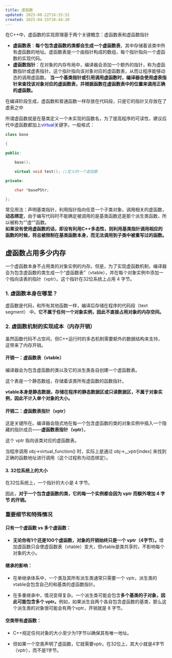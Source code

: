 ```yaml
---
title: 虚函数
updated: 2025-08-22T16:15:52
created: 2025-04-15T10:44:20
---
```


在C++中，虚函数的实现原理基于两个关键概念：虚函数表和虚函数指针
- **虚函数表**：**每个包含虚函数的类都会生成一个虚函数表**，其中存储着该类中所有虚函数的地址。虚函数表是一个由指针构成的数组，每个指针指向一个虚函数的实现代码。
- **虚函数指针**：在对象的内存布局中，编译器会添加一个额外的指针，称为虚函数指针或虚表指针。这个指针指向该对象对应的虚函数表，从而让程序能够动态的调用虚函数。
**当一个基类指针或引用调用虚函数时，编译器会使用虚表指针来查找该对象对应的虚函数表，并根据函数在虚函数表中的位置来调用正确的虚函数。**

在编译阶段生成，虚函数和普通函数一样存放在代码段，只是它的指针又存放在了虚表之中

所谓虚函数就是在基类定义一个未实现的函数名，为了提高程序的可读性，建议后代中虚函数都加上<font color="blue">virtual</font>关键字。一般格式：
```c++
class base

{

public:

    base();

    virtual void test(); //定义的一个虚函数

private:

    char *basePStr;

};
```
常见用法：声明基类指针，利用指针指向任意一个子类对象，调用相关的虚函数，**动态绑定**，由于编写代码时不能确定被调用的是基类函数还是那个派生类函数，所以被称为“”虚“”函数。<br>
**如果没有使用虚函数的话，即没有利用C++多态性，则利用基类指针调用相应的函数的时候，将总被限制在基类函数本身，而无法调用到子类中被重写过的函数。**

## 虚函数占用多少内存
一个虚函数本身不占用类的对象实例的内存。但是，为了实现虚函数机制，编译器会为包含虚函数的类生成一个“虚函数表”（vtable），并在每个对象实例中添加一个指向该表的指针（vptr）。这个指针在32位系统上占用 4 字节。

### 1. 虚函数本身在哪里？
虚函数是代码，和所有其他函数一样，编译后存储在程序的代码段（text segment） 中。<b>它不属于任何一个对象实例，因此不直接占用对象的内存空间。</b>

### 2. 虚函数机制的实现成本（内存开销）
虽然函数代码不占空间，但C++运行时的多态机制需要额外的数据结构来支持，这带来了内存开销。

#### 开销一：虚函数表（vtable）

编译器会为包含虚函数的类以及它的派生类各自创建一个虚函数表。

这个表是一个静态数组，存储着该类所有虚函数的函数指针。

<b>vtable本身是静态数据，存储在程序的静态数据区或只读数据区，不属于对象实例，因此不计入单个对象的大小。</b>

#### 开销二：虚函数表指针（vptr）

这是关键所在。编译器会隐式地在每一个包含虚函数的类的对象实例中插入一个隐藏的指针成员——<b>虚函数表指针（vptr）</b>。

这个 vptr 指向该类对应的虚函数表。

当程序调用 obj->virtual_function() 时，实际上是通过 obj->__vptr[index] 来找到正确的函数地址进行调用（这个过程称为动态绑定）。

#### 3. 32位系统上的大小
在32位系统上，一个指针的大小是 4 字节。

因此，<b>对于一个包含虚函数的类，它的每一个实例都会因为 vptr 而额外增加 4 字节 的开销。</b>

### 重要细节和特殊情况
#### 只有一个虚函数 vs 多个虚函数：

- <b>无论你有1个还是100个虚函数，对象的开销始终只是一个 vptr（4字节）。</b>增加虚函数只会使虚函数表（vtable）变大，但vtable是类共享的，不影响每个对象的大小。

#### 继承的影响：

- 在单继承体系中，一个类及其所有派生类通常只需要一个 vptr。派生类的vtable会包含自己的和基类的虚函数指针。

- 在多重继承中，情况变得复杂。一个派生类可能会包含<b>多个基类的子对象，因此可能包含多个 vptr。</b>例如，如果派生自两个各自包含虚函数的基类，那么这个派生类的对象很可能会有两个vptr，开销就是 8 字节。

#### 空类带有虚函数：

- C++规定任何对象的大小至少为1字节以确保其有唯一地址。

- 但如果一个空类声明了虚函数，它就需要vptr。在32位上，其大小就是4字节（vptr），而不是1字节。